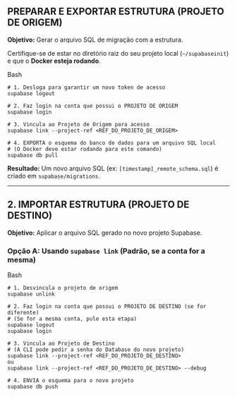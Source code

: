 ## PREPARAR E EXPORTAR ESTRUTURA (PROJETO DE ORIGEM)

**Objetivo:** Gerar o arquivo SQL de migração com a estrutura.

Certifique-se de estar no diretório raiz do seu projeto local (`~/supabaseinit`) e que o **Docker esteja rodando**.

Bash

```
# 1. Desloga para garantir um novo token de acesso
supabase logout

# 2. Faz login na conta que possui o PROJETO DE ORIGEM
supabase login

# 3. Vincula ao Projeto de Origem para acesso
supabase link --project-ref <REF_DO_PROJETO_DE_ORIGEM>

# 4. EXPORTA o esquema do banco de dados para um arquivo SQL local
# (O Docker deve estar rodando para este comando)
supabase db pull
```

**Resultado:** Um novo arquivo SQL (ex: `[timestamp]_remote_schema.sql`) é criado em `supabase/migrations`.

---

## 2. IMPORTAR ESTRUTURA (PROJETO DE DESTINO)

**Objetivo:** Aplicar o arquivo SQL gerado no novo projeto Supabase.

### Opção A: Usando `supabase link` (Padrão, se a conta for a mesma)

Bash

```
# 1. Desvincula o projeto de origem
supabase unlink

# 2. Faz login na conta que possui o PROJETO DE DESTINO (se for diferente)
# (Se for a mesma conta, pule esta etapa)
supabase logout
supabase login

# 3. Vincula ao Projeto de Destino
# (A CLI pode pedir a senha do Database do novo projeto)
supabase link --project-ref <REF_DO_PROJETO_DE_DESTINO>
ou
supabase link --project-ref <REF_DO_PROJETO_DE_DESTINO> --debug

# 4. ENVIA o esquema para o novo projeto
supabase db push
```
